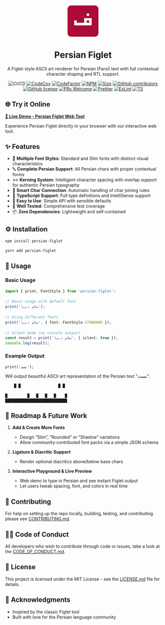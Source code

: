 <p align="center">
  <img src="./images/logo.png" alt="Banner" width="20%">
<p>
<h1 align="center">Persian Figlet</h1>
<p align="center">A Figlet-style ASCII art renderer for Persian (Farsi) text with full contextual character shaping and RTL support.</p>
<div align="center">

![CI/CD](https://github.com/moh3n9595/persian-figlet/actions/workflows/build.yml/badge.svg)
[![CodeCov](https://codecov.io/gh/moh3n9595/persian-figlet/graph/badge.svg?token=WN2WK8QQMJ)](https://codecov.io/gh/moh3n9595/persian-figlet) [![CodeFactor](https://www.codefactor.io/repository/github/moh3n9595/persian-figlet/badge)](https://www.codefactor.io/repository/github/moh3n9595/persian-figlet)
[![NPM](https://img.shields.io/npm/v/persian-figlet.svg)](https://www.npmjs.com/package/persian-figlet)
[![Size](https://badgen.net/bundlephobia/min/persian-figlet)](https://bundlephobia.com/result?p=persian-figlet@latest)
[![GitHub contributors](https://img.shields.io/github/contributors/moh3n9595/persian-figlet.svg)](https://GitHub.com/moh3n9595/persian-figlet/contributors/)
[![GitHub license](https://img.shields.io/badge/license-MIT-blue.svg)](https://github.com/moh3n9595/persian-figlet/blob/master/LICENSE)
[![PRs Welcome](https://img.shields.io/badge/PRs-welcome-orange.svg)](https://github.com/moh3n9595/persian-figlet/compare)
[![Prettier](https://img.shields.io/badge/prettier-1A2C34?logo=prettier&logoColor=F7BA3E)](https://github.com/prettier/prettier)
[![EsLint](https://badges.aleen42.com/src/eslint.svg)](https://eslint.org/)
[![TS](https://badges.aleen42.com/src/typescript.svg)](https://www.typescriptlang.org/)

</div>

## 🌐 Try it Online

**[🚀 Live Demo - Persian Figlet Web Tool](https://persian-figlet.vercel.app)**

Experience Persian Figlet directly in your browser with our interactive web tool.

## ✨ Features

- 🎨 **Multiple Font Styles**: Standard and Slim fonts with distinct visual characteristics
- 🔤 **Complete Persian Support**: All Persian chars with proper contextual forms
- ↔️ **Kerning System**: Intelligent character spacing with overlap support for authentic Persian typography
- 🔗 **Smart Char Connection**: Automatic handling of char joining rules
- 📝 **TypeScript Support**: Full type definitions and IntelliSense support
- 🎯 **Easy to Use**: Simple API with sensible defaults
- 🧪 **Well Tested**: Comprehensive test coverage
- 📦 **Zero Dependencies**: Lightweight and self-contained

## ⚙️ Installation

```bash
npm install persian-figlet
```

```bash
yarn add persian-figlet
```

## 📖 Usage

### Basic Usage

```typescript
import { print, FontStyle } from 'persian-figlet';

// Basic usage with default font
print('سلام دنیا');

// Using different fonts
print('سلام دنیا', { font: FontStyle.STANDARD });

// Silent mode (no console output)
const result = print('سلام دنیا', { silent: true });
console.log(result);
```

### Example Output

```
print('تست');
```

Will output beautiful ASCII art representation of the Persian text "تست".

```                     
    █ █                 █ █ 
                        
█         █   █   █   █    █
████████████████████████████                     
```

## 🚀 Roadmap & Future Work

1. **Add & Create More Fonts**  
   - Design “Slim”, “Rounded” or “Shadow” variations  
   - Allow community‑contributed font packs via a simple JSON schema

2. **Ligature & Diacritic Support**  
   - Render optional diacritics above/below base chars
  
3. **Interactive Playground & Live Preview**  
   - Web demo to type in Persian and see instant Figlet output  
   - Let users tweak spacing, font, and colors in real time  

## 🙋 Contributing

For help on setting up the repo locally, building, testing, and contributing
please see [CONTRIBUTING.md](https://github.com/moh3n9595/persian-figlet/blob/master/CONTRIBUTING.md).

## 🧑‍💻 Code of Conduct

All developers who wish to contribute through code or issues, take a look at the
[CODE_OF_CONDUCT.md](https://github.com/moh3n9595/persian-figlet/blob/master/CODE_OF_CONDUCT.md).

## 📃 License

This project is licensed under the MIT License - see the [LICENSE.md](https://github.com/moh3n9595/persian-figlet/blob/master/LICENSE) file for details.

## 🙏 Acknowledgments

- Inspired by the classic Figlet tool
- Built with love for the Persian language community
